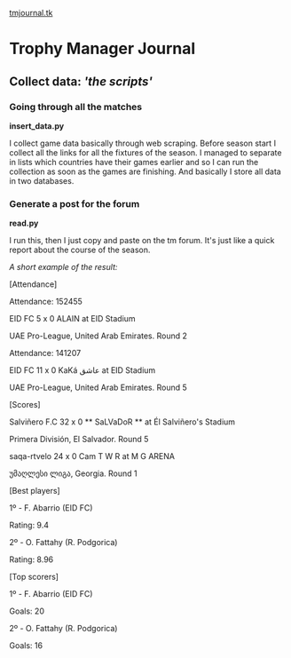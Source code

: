 [tmjournal.tk](https://tmjournal.tk)
# Trophy Manager Journal

## Collect data: *'the scripts'*

### Going through all the matches

**insert_data.py**

I collect game data basically through web scraping. Before season start I collect all the links for all the fixtures of the season. I managed to separate in lists which countries have their games earlier and so I can run the collection as soon as the games are finishing. And basically I store all data in two databases.

### Generate a post for the forum

**read.py**

I run this, then I just copy and paste on the tm forum. It's just like a quick report about the course of the season.

*A short example of the result:*

[Attendance]

Attendance: 152455

EID FC 5 x 0 ALAIN at EID Stadium

UAE Pro-League, United Arab Emirates. Round 2


Attendance: 141207

EID FC 11 x 0 KaKá عاشق at EID Stadium

UAE Pro-League, United Arab Emirates. Round 5


[Scores]

Salviñero F.C 32 x 0 ** SaLVaDoR ** at Él Salviñero's Stadium

Primera División, El Salvador. Round 5


saqa-rtvelo 24 x 0 Cam T W R at M G ARENA

უმაღლესი ლიგა, Georgia. Round 1


[Best players]

1º - F. Abarrio (EID FC)

Rating: 9.4


2º - O. Fattahy (R. Podgorica)

Rating: 8.96


[Top scorers]

1º - F. Abarrio (EID FC)

Goals: 20


2º - O. Fattahy (R. Podgorica)

Goals: 16
